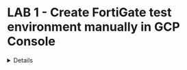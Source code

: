 # LAB 1 - Create FortiGate test environment manually in GCP Console

<details>
* Network Diagram

    ![diagram1](images/network-diagram.jpeg)

***

## Chapter 1 - Setting up the environment

***[Deployment exercise - estimated duration 45min]***

<details>

<summary>In this step we will create the required VPC Networks and security rules needed.  We will also create the FortiGate and Ubuntu server.</summary>

### Task 1 - Log into your GCP Console

* Login by scrolling down to the Google Console Details section.  Make note of the Password and click **Fleet Console**

    ![console1](images/qwiklabs-info-page1.jpg)

* This will take you to your sign in page and pre-populate the User Account information.  Click **Next**

    ![console2](images/console-login-1.jpg)

* Input the previously noted password

    ![console3](images/console-login-2.jpg)

* Accept all popups and warnings.  You are now at your Console Home screen.  Not the Pinned products down the left side of the screen.

    ![console4](images/console-home.jpg)

### Task 2 - Create VPC Networks

#### Tidbit - The GCP approach to VPC Networks is a bit different than other Vendors.  For example: In AWS, a VPC is a collection of Subnets.  VM instances completely reside within a VPC and have NICs in multiple subnets.  By Contrast, in GCP an instance can only have one vNIC within a VPC Network.  These VPC Networks can be divided into Subnets, but a Virtual Machine can only have a vNIC in one of them.  This means that in order to create a standard Untrust/Trust architecture in GCP, you need two separate VPC Networks.

* On the left pane, click on **VPC network**

    ![console5](images/VPC-Network-left-pane.jpg)

* At the top of the screen, click on **CREATE "untrust" VPC NETWORK**

* Input all fields as directed below.
  
  **Any Value not listed below will be left as default.**

1. For "Name" use "untrust"
1. For "Subnet Creation Mode", **Custom** is selected.
1. Under **New Subnet** name the subnet "untrust-1" and select **us-central1** region from Dropdown
1. Under **New Subnet** type "192.168.128.0/25" and select **Done**.
    ![console6](images/untrust-1 subnet.jpg)
1. Under **Firewall Rules** select **untrust-allow-custom** and click on **EDIT** to the right of the rule.
1. This will cause a pop up.  
1. Un-check **Use subnets' IPv4 ranges** and type "0.0.0.0/0" under other IPv4 Ranges.
    ![console7](images/untrust-allow.jpg)
1. Click **CONFIRM**
1. Click **CREATE**

* Repeat the process to create a second VPC Network named "trust" and with a subnet CIDR of "192.168.129.0/25".

#### Tidbit - Normally we would recommend for Customers to lock down their ingress Firewall rules to only allow the Sources and Ports necessary.  In our lab excercise, we left everything open here, just to make things easier.

### Task 3 - Create FortiGate VM

* At the top left of the screen click the Hamburger menu then Select **Compute Engine** > **VM instances**.
    ![console8](images/compute-engine.jpg)

* Click **CREATE INSTANCE**

  **Any Value not listed below will be left as default.**

1. On the left side of the screen, click **Marketplace**
1. In the pop up, type FortiGate in the search bar and select the **FortiGate Next-Generation Firewall (PAYG)** option.
    ![console9](images/marketplace.jpg)
1. In the next pop up, choose **Launch**
    ![console10](images/launch-fgt.jpg)
1. Under **Networking** > **Network interfaces** click on the down arrow next to default.
    ![console11](images/default-fgt-int.jpg)
1. Configure the Network as follows and Click **Done**.

    ![console12](images/untrust-nic.jpg)
1. Under **Networking** > **Network interfaces** click on **ADD NETWORK INTERFACE** and configure as follows.
    ![console13](images/trust-nic-det.jpg)
1. At the bottom, check box to accept terms and then click **DEPLOY**.
    ![console14](images/accept-deploy.jpg)
1. The **Deployment Manager** screen pops up next.  Make note of the Admin URL and Temporary Admin password.

    ![console15](images/fortigate-temp-pw.jpg)

#### Tidbit - We used ephemeral for the Public IP of the FortiGate on the untrust NIC.  This means that the IP address could change when the FortiGate is rebooted.  To avoid this, you can go to **VPC network** > **IP addresses** and **RESERVER EXTERNAL STATIC ADDRESS**

### Task 4 - Create Ubuntu VM

* Go to **Compute Engine** > **VM instances** and click **CREATE INSTANCE**

  **Any Value not listed below will be left as default.**

1. Choose an appropriate name for the VM.
1. Under **Boot disk** select **CHANGE**
1. In the pop up select options as pictured below

    ![console16](images/ubuntu-image.jpg)
1. Click the down arrow to expand **Advanced options**.
1. Click the down arrow to expand **Networking**
1. Under **Network interface**, click the down arrow to expand **default** and change the network settings as follows.  Note that  we are **NOT** assigning an External IP address for this instance.

    ![console17](images/ubuntu-nic.jpg)
1. Click the down arrow to expand **Management**
1. Under **Automation** paste the below text into the "Startup script" box.
1. Click on **CREATE** at the bottom of the page

```sh
#!/bin/bash
exec > >(tee /var/log/user-data.log|logger -t user-data -s 2>/dev/console) 2>&1
echo "Wait for Internet access through the FGTs"
while ! curl --connect-timeout 3 "http://www.google.com" &> /dev/null
    do continue
done
apt-get update -y
#install apache2
apt-get install -y apache2
service apache2 restart
/usr/sbin/useradd student1
echo student1:Fortinet1! | chpasswd
usermod -aG sudo student1
sed -i "/^[^#]*PasswordAuthentication[[:space:]]no/c\PasswordAuthentication yes" /etc/ssh/sshd_config
service sshd restart
```

***
</details>

## Chapter 2 - Configure Routing and Firewall

***[Make it work - estimated duration 15min]***

<details>

<summary>In this step we will add routing, and policies to allow traffic from the Ubuntu server to reach the internet through FortiGate, and allow users to access the Apache2 web page on the server from the internet</summary>

### Task 1 - Route Traffic from trust network to the internet through FortiGate

* From the Hamburger Menu go to **Compute Engine** > **VM instances** and click on the previously created FortiGate.  Under the Details screen, copy the Primary internal IP address for nic1 (trust network).

    ![console18](images/fortigate-interfaces.jpg)

* From the Hamburger Menu go to **VPC Networks** and click on **trust** in the network list.

* In the center of the screen, click  on **ROUTES** and then click **ADD ROUTE**.

    ![console19](images/trust-route-add.jpg)

* Create the default Route to the Fortigate interface

  **Any Value not listed below will be left as default.**

1. Choose an appropriate name.
1. For "Destination IP range" input "0.0.0.0/0".
1. Under "Next hop" select **Specify IP address**
1. Input the fortigate nic1 IP address as "Next hop IP address"
1. Click **CREATE**

    ![console20](images/default-to-fgt.jpg)

### Task 2 - Create Policy in FortiGate to allow traffic from trust to untrust

* Log into the FortiGate using the  Admin URL and Temporary Admin password which you noted earlier.  You will be prompted to change the password upon initial login.

* Create a firewall policy allowing all traffic from trust-to-untrust.  If you wait for a few minutes, you should start seeing traffic hitting this policy.  This is the Ubuntu instance updating it's packages and installing apache2.

    ![console21](images/trust-to-untrust.jpg)

### Task 3 - Create VIP in FortiGate to allow access to ubuntu server

  **Any Value not listed below will be left as default.**

* Log into the FortiGate and navigate to **Policy & Objects** > ** Virtual IP's

1. Click **Create New** > **Virtual IP**.
1. Choose an appropriate name.
1. Choose **port1** from the dropdown next to **Interface**
1. for **Map to IPv4 address/range** input the IP address of the Ubuntu server you created earlier.  **HINT** - go to **Compute Engine** > **VM instances** to find the ip.
1. Click to toggle **Port Forwarding**
1. For **Protocol** select **TCP**
1. For **Port Mapping Type** select **One to one**
1. For **External service port** use **8080**
1. **Map to IPv4 port** should be set to 80
1. Click **OK** to continue

    ![console22](images/fortigate-vip-http.jpg)

* Navigate to **Policy & Objects** > **Fierwall Policy** and create a policy allowing HTTP traffic in to Ubuntu.

    ![console23](images/vip-in-pol.jpg)

* In your preferred browser, input **http://<fortigate public ip>:8080** (example http://34.72.196.194:8080).  You should get the default Apache2 landing page.

    ![console24](images/apache2.jpg)

#### Tidbit - In this example, we are allowing all IPs inbound and we did not add any security features to our policy.  In a live environment, we would very likely lock this down to specific Source IP addresses as well as add IPS to our policy.  For even better security web servers should be protected by FortiWeb

* **Congratulations!** You have completed the GCP-Basic portion of this training.

***
  </details>

***

## Quiz


### Question 1

* A VM Instance in GCP can have multiple interfaces in the same VPC Network.  (True or False)

<details> 

<summary>Answer</summary>

* **False** - VMs can only have a single interface per VPC Network.

</details>

## Question 2

* By default, External IP Addresses associated with vNICs in GCP are preserved across reboot (True or False)

<details> 

<summary>Answer</summary>

* **False** - By default.  Ephemeral External IP Addresses are assigned to vNICs in GCP.

</details>
    
    </details>    
    
***

# LAB 2 - FortiGate: Automating deployment and configuration using Terraform

<details>

## Overview
This lab is intended for network administrators looking to integrate firewall management with DevOps practices and workflow. First part of the lab focuses on deploying a pair of FortiGate virtual appliances using Terraform and bootstrapping their configuration to automatically build a multi-zone HA cluster. Second part deploys a simple web application and leverages fortios terraform provider to include FortiGate configuration changes necessary to protect that application.

All deployments and configuration are driven entirely by terraform code and do not require interactive log-in to FortiGate

### Objectives
In this lab you will:

- Deploy a standard FortiGate HA cluster into Google Cloud using Terraform
- Verify bootstrapping of FortiGate VMs and forming an HA cluster correctly
- Learn how to share data between Terraform deployments
- Deploy a simple web application and reconfigure firewalls to allow traffic to it
- Verify the traffic is passing through the firewall and is protected
- Detect and correct FortiGate configuration drift
- Delete the application and associated firewall configuration

### Architecture
The final architecture and test connection flow is depicted on the diagram below:  
![Architecture overview](https://github.com/40net-cloud/qwiklabs-fgt-terraform/raw/main/instructions/img/diag-overview.png)

It is a simplified standard architecture described in [Cloud Architecture Center](https://cloud.google.com/architecture/partners/use-terraform-to-deploy-a-fortigate-ngfw?hl=en) with demo web server deployed directly into the firewall's internal subnet.

## Setup and requirements
### Before you click the Start Lab button
Read these instructions. Labs are timed and you cannot pause them. The timer, which starts when you click **Start Lab**, shows how long Google Cloud resources will be made available to you.

This hands-on lab lets you do the lab activities yourself in a real cloud environment, not in a simulation or demo environment. It does so by giving you new, temporary credentials that you use to sign in and access Google Cloud for the duration of the lab.

To complete this lab, you need:

* Access to a standard internet browser (Chrome browser recommended).  
    >*Note: Use an Incognito or private browser window to run this lab. This prevents any conflicts between your personal account and the Student account, which may cause extra charges incurred to your personal account.*

* Time to complete the lab---remember, once you start, you cannot pause a lab.  
> *Note: If you already have your own personal Google Cloud account or project, do not use it for this lab to avoid extra charges to your account.*

### How to start your lab and sign in to the Google Cloud Console
1. Click the **Start Lab** button. If you need to pay for the lab, a pop-up opens for you to select your payment method. On the left is the **Lab Details** panel with the following:
    * Time remaining
    * Your temporary credentials that you must use for this lab
    * Your temporary project ID
    * Links to additional student resources
2. Open Google Cloud console in new browser tab by clicking the **Google Cloud Console** link in **Student Resources**.
    ***Tip:*** Arrange the tabs in separate windows, side-by-side.
    > *Note: If you see the Choose an account dialog, click Use Another Account.*

3. Copy the **GCP Username** and **Password** from the **Lab Details** panel and paste it into the Sign in dialog. Click **Next**.
    > Important: You must use the credentials from the left panel. Do not use your Google Cloud Skills Boost credentials.

    >*Note: Using your own Google Cloud account for this lab may incur extra charges.*

4. Click through the subsequent pages:
    * Accept the terms and conditions.
    * Do not add recovery options or two-factor authentication (because this is a temporary account).
    * Do not sign up for free trials.
5. At the top bar select the project matching the Project ID in **Lab Details**.
6. Open the Cloud Shell in new browser tab by clicking the **Google Cloud Shell** link in the **Student Resources** and log in again using **GCP Username** and **Password** from the **Lab Details** panel. Cloud Shell is a virtual machine that is loaded with development tools. It offers a persistent 5GB home directory and runs on the Google Cloud. Cloud Shell provides command-line access to your Google Cloud resources.
7. Set active project for your Cloud Shell session by typing the command:

    ```
    gcloud config set project PROJECT_ID
    ```
    replacing PROJECT_ID with the **GCP Project ID** from the **Lab Details** panel.

> *Note: For full documentation of gcloud, in Google Cloud, refer to* [*the gcloud CLI overview guide.*](https://cloud.google.com/sdk/gcloud)

***Important:*** *make sure you are logged in using the temporary student username and you use the temporary qwiklabs project in both web console and cloud shell. Using your own project and username WILL incur charges.*


## Task 1: Cloning repository
This lab is fully automated using [Terraform by Hashicorp](https://www.terraform.io/). Terraform is one of the most popular tools for managing cloud infrastructure as code (IaC). While each cloud platform offers its own native tools for IaC, Terraform uses a broad open ecosystem of providers allowing creating and managing resources in any platform equipped with a proper API. In this lab you will use [google provider](https://registry.terraform.io/providers/hashicorp/google/latest/docs) (by Google) to manage resources in Google Cloud and [fortios provider](https://registry.terraform.io/providers/fortinetdev/fortios/latest/docs) (by Fortinet) to manage FortiGate configuration.

All code for this lab is hosted in a public git repository. To use it start by creating a local copy of its contents.

1.	Run the following command in your Cloud Shell to clone the git repository contents:

    ```
    git clone https://github.com/40net-cloud/qwiklabs-fgt-terraform.git
    ```
2.	Change current working directory to **labs/day0** inside the cloned repository:

    ```
    cd qwiklabs-fgt-terraform/labs/day0
    ```
3. In the **Cloud Shell Editor** part of your Cloud Shell tab choose **File > Open** from the top menu and open the **qwiklabs-fgt-terraform/labs** folder. Cloud Shell Editor will be useful to navigate, review and edit terraform code during this lab.

![Cloud Editor open folder dialog](https://raw.githubusercontent.com/40net-cloud/qwiklabs-fgt-terraform/main/instructions/img/ide-open-folder.png)

For the Terraform, each directory containing **.tf** files is a module. A directory in which you run terraform command is the *root module* and can contain *submodules*. In this lab you will deploy two root modules: **day0** and **dayN** with each of them containing submodules. The module structure of **labs** in the cloned **qwiklabs-fgt-terraform** repository looks as follows:

- **labs/day0**
    - **fgcp-ha-ap-lb**
    - **sample-networks**
- **labs/dayN**
    - **app-infra**
    - **secure-inbound**
- **webapp** (does not contain terraform code)


## Task 2: Deploying FortiGate cluster
Using **day0** module you will deploy a standard active-passive HA cluster of 2 FortiGate VM instances with a complete Internal Load Balancer used as next hop for the default custom route on the internal (protected) side and an external backend service (load balancer without any frontends) on the external side. **day0** will also create all the necessary VPC networks and subnets, cloud firewall rules, custom route and a cloud NAT used for outbound connections initiated from FortiGates.

![day0 deployment architecture](https://github.com/40net-cloud/qwiklabs-fgt-terraform/raw/main/instructions/img/diag-day0.png)

FortiGates are bootstrapped with an additional firewall policy allowing outbound traffic (defined in **fgt_config** variable for **fortigates** module in **day0/main.tf**). This policy will enable automated provisioning of web server in later steps.

### Customizing deployment through variables
Before deploying the **day0** module you have an opportunity to customize it. The module expects an input variable indicating the region to use.

As this lab is restricted to use us-central1 region, provide name the region in the **day0/terraform.tfvars** file:
`region = "us-central1"`


### FortiGate cluster deployment
Terraform deployment consists of 3 steps. Execute them now as described below:

1.	In **day0** directory initialize terraform using command

    ```  
    terraform init
    ```

    This will make terraform parse your **.tf** files for submodules and providers, and download necessary additional files. Re-run `terraform init` every time you add or remove providers and submodules
2.	Build a terraform plan and save it to **tf.plan** file by issuing command  

    ```
    terraform plan -out tf.plan
    ```

    Terraform plan file describes every resource to be created and dependencies between them. Planning phase also connects to every provider and checks the state file to verify if any of the resources described in the code already exist or have changed. You should always verify the output of `terraform plan` to understand what resources will be created, changed or destroyed.
3.	Create the resources according to the plan by issuing command  

    ```
    terraform apply tf.plan
    ```

    This command will attempt to create, delete or change the resources according to the plan. If run without providing a plan file `terraform apply` will create a new plan and immediately execute it after confirmation from operator. `terraform apply` should be executed every time after the code or variables change.

After `terraform apply` command completes you will see several output values which will be necessary in later steps. Terraform outputs can be used to provide additional information to the operator.

![Terraform apply output](https://github.com/40net-cloud/qwiklabs-fgt-terraform/raw/main/instructions/img/tf-apply-day0.png)

### Reviewing the deployment
Once everything is deployed you can connect to the FortiGates to verify they are running and formed the cluster properly. In an FGCP (FortiGate Clustering Protocol) high-availability cluster all configuration changes are managed by the primary instance and automatically copied to the secondary. You can manage the primary instance using your web browser – the web console is available on standard HTTPS port – or via SSH. You will find the public IP address of your newly deployed FortiGate as well as the initial password in the terraform outputs.

1.	Select the value of `default_password` terraform output to copy it to clipboard
2.	Click the `primary_fgt_mgmt` URL in the outputs to open it in a new browser tab
3.	Log in as user `admin` with password from your clipboard
4.	Change the initial password to your own
5.	Login with your new password
6.	Skip through dashboard configuration, possible firmware upgrade offer and the welcome video
7.	Ignore the red FortiCare Support warning in the dashboard. It informs you that your support contract was not registered. Support contract is not available for this lab.
8.	In the menu on the left select **System > HA**  
    In the table you should see two FortiGate instances with different serial numbers and roles marked as “Primary” and “Secondary”. Initially, the secondary instance might be marked as “Out of sync”, but you can continue without waiting for the cluster to synchronize the configuration.

The **day0** module created a cluster and necessary load balancers, but did not create external load balancer frontend. External IP address and its related load balancer frontend will be created in the following step as part of the application deployment. You can verify that the load balancer **fgt-qlabs-bes-elb-us-central1** has no frontend attached in the GCP web console in **Network services** section available under the menu in top-left corner of the console. Use **Search** in the top bar if you cannot find **Network services** in the menu.

You can notice that the external load balancer has no healthy VMs in the backends list. As the health checks are triggered only after adding a frontend this does not indicate any issue with FortiGates or infrastructure configuration.

![ELB with no frontend](https://github.com/40net-cloud/qwiklabs-fgt-terraform/raw/main/instructions/img/elb-no-frontend.png)

> *Note: At this point you have a fully functional cluster of FortiGates ready to protect traffic sent through it. In the next section you will deploy a web application, create a new public address for it, and redirect the traffic through FortiGate firewalls.*

## Task 3: Deploying demo application
In this step you will create a new VM and configure it to host a sample web page. While in the production deployments servers are usually deployed to a separate VPC network or even separate projects, this lab creates a single web server VM directly in the same internal subnet to which second network interface of the firewall is connected.

To enable access to the web server VM, **dayN** module utilizes a sample submodule (**secure-inbound**) to create a new external IP address, assign it as a frontend to the external load balancer and configure FortiGates with a new firewall policy and a virtual IP address for destination NAT.

![dayN deployment architecture](https://github.com/40net-cloud/qwiklabs-fgt-terraform/raw/main/instructions/img/diag-dayn.png)

Note how leveraging a reusable submodule can abstract creation of all necessary resources in Google Cloud and in FortiGate.

```
module "secure_inbound" {
  source       = "./secure-inbound"

  prefix       = "${var.prefix}"
  protocol     = "TCP"
  port         = 80
  target_ip    = module.app.app_ip
  target_port  = 80

  region       = data.terraform_remote_state.day0.outputs.region
  elb_bes      = data.terraform_remote_state.day0.outputs.elb_bes
}
```

### Deploy web server and FortiGate configuration changes to existing environment
To deploy the sample web application go back to the cloud shell and issue the following commands:

```
cd ../dayN
terraform init
terraform plan –out tf.plan
terraform apply tf.plan
```

This time you didn’t have to provide any variables to terraform, because all necessary values (including the region you selected for **day0** module) were automatically pulled by terraform. The possible mechanisms for sharing data between multiple terraform deployments are described in the next section.

### Sharing data between terraform deployments
It is a common scenario where the cloud environment is built in a series of multiple separate deployments. This approach allows to limit the blast radius and makes the code more manageable (often by different teams). In this lab we use a base firewall deployment which in real life would be usually managed by NetSecOps team and a web application deployment managed typically by the application DevOps team. As our goal is to have the application deployment trigger changes to the firewall configuration, both deployments will have to share some common data like the identifiers of firewall-related resources or the FortiGate API access token. There are multiple ways to share this information:

#### Option 1: terraform state file
Terraform saves the current state of the deployment into a state file. State contains all the data terraform needs to link a resource described in the code with its instantiation in the cloud (which doesn’t have to be obvious, as sometimes the name you assign to the resource will not uniquely identify it). It also contains the values of all outputs of your deployment. While it’s a good practice to save the state files in one of multiple available cloud vaults or cloud storage backends available, in this lab we use a simplified approach and save it to a local file on the cloud shell instance disk.

State files can be read, parsed and imported by terraform using the following code used in **dayN/import-day0.tf** file:

```
data "terraform_remote_state" "day0" {
  backend = "local"

  config  = {
    path = "../day0/terraform.tfstate"
  }
}
```

you can later reference the retrieved output values as shown in **dayN/main.tf**:

```
module "app" {
[...]
  subnet       = data.terraform_remote_state.day0.outputs.internal_subnet
  region       = data.terraform_remote_state.day0.outputs.region
}
```

Note, that while `terraform_remote_state` data block gives access only to the output values, the state file itself contains data you should always treat as confidential and protect as such.

#### Option 2: Secret Manager
Similar to pulling information about the resources from the state file, you can utilize a service specifically designed to store secrets: [Secret Manager](https://cloud.google.com/secret-manager). Using Secret Manager allows building permissions around the CI/CD pipeline, which will make the secret value available to the pipeline, but not to any human operators. As an example we use Secret Manager to store and retrieve the FortiGate API access token:

Created and saved in **day0/fgcp-ha-ap-lb/main.tf**:

```
resource "google_secret_manager_secret" "api-secret" {
  secret_id      = "${google_compute_instance.fgt-vm[0].name}-apikey"
}
resource "google_secret_manager_secret_version" "api_key" {
  secret         = google_secret_manager_secret.api-secret.id
  secret_data    = random_string.api_key.id
}
```

and later retrieved in **dayN/providers.tf**:  

```
data "google_secret_manager_secret_version" "fgt-apikey" {
  secret         = "${data.google_compute_instance.fgt1.name}-apikey"
}
```

#### Option 3: no sharing
You should always make sure you really need to share any data between modules. Terraform offers a possibility to query the APIs for needed values using its data blocks. You should consider using data instead of sharing variables especially for data that might change over time. For example: if management IP addresses are ephemeral, they may easily drift away from the values known right after initial deployment. The code retrieving the information about primary FortiGate directly from Google Compute API can be found in **dayN/providers.tf**:


```
data "google_compute_instance" "fgt1" {
  self_link = data.terraform_remote_state.day0.outputs.fgt_self_links[0]
}
```

And the current public IP of management interface (port4) used later in the same file:

```
provider "fortios" {
  hostname = data.google_compute_instance.fgt1.network_interface[3].access_config.nat_ip
}
```

### Verifying the complete setup
Terraform **dayN** module deployed the web application and configured FortiGate to allow secure access to it. The steps below will help you verify and understand the elements of this infrastructure:

1.	Verify that the website is available by clicking the application URL from terraform outputs. A sample webpage should open in a new browser tab. If it’s not available immediately retry after a moment. It takes about a minute for the webserver to start. You should see a simple web page similar to this one:
![Sample "It works!" webpage screenshot](https://github.com/40net-cloud/qwiklabs-fgt-terraform/raw/main/instructions/img/itworked.png)
2.	You can now go back to FortiGate web console and use the menu on the left to navigate to Log & Report > Forward Traffic. You will find connections originating from your computer's public IP with destination set to the IP address of the application (which is the address of the external network load balancer). You can click Add Filter and set Destination Port: 80 to filter out the noise.
![FortiGate forwarding log](https://github.com/40net-cloud/qwiklabs-fgt-terraform/raw/main/instructions/img/fwlog.png)
3.	In the next step you will verify that FortiGate threat inspection is enabled by attempting to download Eicar - a non-malicious malware test file. Click “Try getting EICAR” button in the middle of the demo web page. Your attempt will be blocked.
4.	In the FortiGate web console refresh the Forward Traffic log to show new entries. One of them will be marked as “Deny: UTM blocked”. Double-click the entry and select “Security” tab in the Log Details frame to show details about the detected threat.
![FortiGate blocked connection log details](https://github.com/40net-cloud/qwiklabs-fgt-terraform/raw/main/instructions/img/fwlog-details.png)

> In this section you performed tests to verify the newly deployed application is properly deployed and protected against threats by FortiGate next-gen firewall.

## Task 4: Configuration drift
It can happen that the resources managed by the terraform code are changed manually. After such a change the code, state file and the real configuration are not aligned. It certainly is not a desired situation and is called a “drift”. In this section you will introduce a FortiGate configuration drift and use terraform to fix it.

1.	Connect to FortiGate web console and use menu on the left to navigate to **Policy & Objects > Firewall Policy**. Double-click the **demoapp1-allow** rule in **port1-port2** section, disable all security profiles and save the policy by clicking **OK** button at the bottom.
2.	In the **dayN** directory in Cloud Shell run the following command:  

    ```
    terraform plan -refresh-only
    ```

    The `-refresh-only` parameter instructs terraform to only indicate the changes but not plan them or update the state.  
    ![Screenshot after "terraform plan -refresh-only"](https://github.com/40net-cloud/qwiklabs-fgt-terraform/raw/main/instructions/img/tfrefreshonly.png)
3.	To remediate this drift and revert to the configuration described in the terraform file run the   

    ```
    terraform apply
    ```

    command. You can refresh the firewall policy list in FortiGate web console to verify the security profiles were re-enabled.
4.	Mind that not all configuration changes will be detected. To check it, while in FortiGate Firewall Policy list delete the **allow-all-outbound** policy in **port2-port1** section and run again the terraform plan `-refresh-only` command. This time there was no drift detected.  
    ![Terraform detects no drift - screenshot](https://github.com/40net-cloud/qwiklabs-fgt-terraform/raw/main/instructions/img/tf-nodrift.png)  
    The reason for this behavior is that only part of FortiGate configuration is managed by terraform. The deleted policy was part of the bootstrap configuration applied during initial firewall deployment (you can find it in **day0/main.tf** file, module “fortigates” block, fgt_config variable).

In many organizations mixing manual and managed configuration is not desired. It provides flexibility but requires extra care when these two types of configuration overlap. Remember that parts of configuration created manually will not be automatically visible to terraform.

### Congratulations!
Congratulations, you have successfully deployed and configured FortiGates in Google Cloud using terraform. The skills and concepts you have learned can help you build secure environments leveraging network security experience of FortiGuard Labs combined with cloud-native workflows, eliminating the requirement to interactively log into the firewall management console.

</details>

***

# LAB 3 - VPC Peering: Create/Configure VPC Peering between two Virtual Private Cloud (VPC) networks
Google Cloud VPC Network Peering connects two Virtual Private Cloud (VPC) networks so that resources in each network can communicate with each other

<details>

## Benefits of VPC Network Peering

VPC Network Peering has the following benefits:
Network Latency: Connectivity that uses only internal addresses provides lower latency than connectivity that uses external addresses.
Network Security: Service owners do not need to have their services exposed to the public Internet and deal with its associated risks.
Network Cost: Google Cloud charges egress bandwidth pricing for networks using external IP addresses to communicate even if the traffic is within the same zone. If however, the networks are peered they can use internal IP addresses to communicate and save on those egress costs. Regular network pricing still applies to all traffic.

https://cloud.google.com/vpc/docs/vpc-peering

## Overview
This lab is intended to Create/Configure VPC Peering between two Virtual Private Cloud (VPC) networks and secure the workloads by routing the traffic through FortiGate(Hub).

### Objectives
In this lab you will:

- Create/Configure VPC peering between "Internal/Private/Trust VPC Network of FortiGate's Cluster" and "Web Server VPC Network". 
- Notice on how the routes are exchanged and the traffic flow between the instances which reside in different VPC's, once  VPC Peering is created/configured.

## Setup and requirements
### Before you click the Start Lab button
Read these instructions. Labs are timed and you cannot pause them. The timer, which starts when you click **Start Lab**, shows how long Google Cloud resources will be made available to you.

This hands-on lab lets you do the lab activities yourself in a real cloud environment, not in a simulation or demo environment. It does so by giving you new, temporary credentials that you use to sign in and access Google Cloud for the duration of the lab.

To complete this lab, you need:

* Access to a standard internet browser (Chrome browser recommended).  
    >*Note: Use an Incognito or private browser window to run this lab. This prevents any conflicts between your personal account and the Student account, which may cause extra charges incurred to your personal account.*

* Time to complete the lab---remember, once you start, you cannot pause a lab.  
> *Note: If you already have your own personal Google Cloud account or project, do not use it for this lab to avoid extra charges to your account.*

### How to start your lab and sign in to the Google Cloud Console
1. Click the **Start Lab** button. If you need to pay for the lab, a pop-up opens for you to select your payment method. On the left is the **Lab Details** panel with the following:
    * Time remaining
    * Your temporary credentials that you must use for this lab
    * Your temporary project ID
    * Links to additional student resources
2. Open Google Cloud console in new browser tab by clicking the **Google Cloud Console** link in **Student Resources**.
    ***Tip:*** Arrange the tabs in separate windows, side-by-side.
    > *Note: If you see the Choose an account dialog, click Use Another Account.*

3. Copy the **GCP Username** and **Password** from the **Lab Details** panel and paste it into the Sign in dialog. Click **Next**.
    > Important: You must use the credentials from the left panel. Do not use your Google Cloud Skills Boost credentials.

    >*Note: Using your own Google Cloud account for this lab may incur extra charges.*

4. Click through the subsequent pages:
    * Accept the terms and conditions.
    * Do not add recovery options or two-factor authentication (because this is a temporary account).
    * Do not sign up for free trials.
5. At the top bar select the project matching the Project ID in **Lab Details**.
6. Open the Cloud Shell in new browser tab by clicking the **Google Cloud Shell** link in the **Student Resources** and log in again using **GCP Username** and **Password** from the **Lab Details** panel. Cloud Shell is a virtual machine that is loaded with development tools. It offers a persistent 5GB home directory and runs on the Google Cloud. Cloud Shell provides command-line access to your Google Cloud resources.
7. Set active project for your Cloud Shell session by typing the command:

    ```
    gcloud config set project PROJECT_ID
    ```
    replacing PROJECT_ID with the **GCP Project ID** from the **Lab Details** panel.

> *Note: For full documentation of gcloud, in Google Cloud, refer to* [*the gcloud CLI overview guide.*](https://cloud.google.com/sdk/gcloud)

***Important:*** *make sure you are logged in using the temporary student username and you use the temporary qwiklabs project in both web console and cloud shell. Using your own project and username WILL incur charges.*

## LAB 3 - Task 1: Make sure to complete the "FortiGate: Automating deployment and configuration using Terraform" Lab
Make sure "FortiGate: Automating deployment and configuration using Terraform" Lab is done as we will be utilising the resources .i.e. FortiGates, VPCs which were deployed.

## LAB 3 - Task 2: Cloning repository which creates a new Virtual Private Cloud (VPC) network and deploys a web server
This lab is fully automated using [Terraform by Hashicorp](https://www.terraform.io/). Terraform is one of the most popular tools for managing cloud infrastructure as code (IaC). While each cloud platform offers its own native tools for IaC, Terraform uses a broad open ecosystem of providers allowing creating and managing resources in any platform equipped with a proper API. In this lab you will use [google provider](https://registry.terraform.io/providers/hashicorp/google/latest/docs) (by Google) to manage resources in Google Cloud.

All code for this lab is hosted in a public git repository. To use it start by creating a local copy of its contents.

1.	Run the following command in your Cloud Shell to clone the git repository contents:

    ```
    git clone https://github.com/fortinetsolutions/terraform-modules.git
    ```
2.	Change current working directory to **GCP/qwiklabs/vpc-peering** inside the cloned repository:

    ```
    cd terraform-modules/GCP/qwiklabs/vpc-peering
    ```
3. In the **Cloud Shell Editor** part of your Cloud Shell tab choose **File > Open** from the top menu and open the **terraform-modules/qwiklabs/vpc-peering** folder. Cloud Shell Editor will be useful to navigate, review and edit terraform code during this lab.

For the Terraform, each directory containing **.tf** files is a module. A directory in which you run terraform command is the *root module* and can contain *submodules*. In this lab you will deploy a root module: **vpc-peering** containing submodules.


## LAB 3 - Task 3: Deploying Web Server
Using **vpc-peering** module you will deploy a nginx web server in a VPC .

### Customizing deployment through variables
Before deploying the **vpc-peering** module you have an opportunity to customize it. The module expects an input variable indicating the region to use.

As this lab is restricted to use us-central1 region, provide name the region in the **vpc-peering/terraform.tfvars** file:
`region = "us-central1"`

You also have to indicate the GCP project to deploy to by setting `project` variable in **vpc-peering/terraform.tfvars** to the name of your qwiklabs project indicated as **GCP Project ID** in the **Lab Details** panel. 

### Web Server deployment
Web Server deployment consists of 3 steps. Execute them now as described below:

1.	In **vpc-peering** directory initialize terraform using command

    ```  
    terraform init
    ```

    This will make terraform parse your **.tf** files for submodules and providers, and download necessary additional files. Re-run `terraform init` every time you add or remove providers and submodules
2.	Build a terraform plan and save it to **tf.plan** file by issuing command  

    ```
    terraform plan
    ```

    Terraform plan file describes every resource to be created and dependencies between them. Planning phase also connects to every provider and checks the state file to verify if any of the resources described in the code already exist or have changed. You should always verify the output of `terraform plan` to understand what resources will be created, changed or destroyed.
3.	Create the resources according to the plan by issuing command  

    ```
    terraform apply
    ```

    This command will attempt to create, delete or change the resources according to the plan. If run without providing a plan file `terraform apply` will create a new plan and immediately execute it after confirmation from operator. `terraform apply` should be executed every time after the code or variables change.

After `terraform apply` command completes you will see several output values which will be necessary in later steps. Terraform outputs can be used to provide additional information to the operator.

### Reviewing the deployment
Once everything is deployed you can see the sample page of the Web Server when you enter the External IP of the Compute Engine Instance.
> *Note: It is recommended not to have an External IP for this Web Server. 

## LAB 3 - Task 4: VPC Peering
In this step you will configure VPC Peering between the "Internal/Private/Trust VPC Network" with the "Web Server VPC Network" which is used for deploying the Web Server

Before creating peerings go back and review the routing. Any new VPC Network is created with a default route via default internet gateway. As you will be creating a peering between the web server VPC and the FortiGate VPC, the desired routing is via FortiGate. To avoid routing conflict you must delete the automatically created default route.

1. Open the VPC network details page for "qwiklabs-webserver-public-vpc"
2. Click the "ROUTES" tab
3. Select the "Default route to Internet" and click "Delete" button

![VPC route list](https://raw.githubusercontent.com/fortinetsolutions/terraform-modules/master/GCP/qwiklabs/vpc-peering/instructions/img/vpc_delete_default_route.png)

4. The route list should now contain only the "Default local route to the subnetwork 172.29.1.0/24" 

Now it's time to create the VPC peerings:

1. Open VPC network peering page from the Console under the "VPC Network" menu

![VPC network peering page](https://raw.githubusercontent.com/fortinetsolutions/terraform-modules/master/GCP/qwiklabs/vpc-peering/instructions/img/vpc_network_peering.png)

2. Click on "Create Peering Connection"

![VPC network peering create](https://raw.githubusercontent.com/fortinetsolutions/terraform-modules/master/GCP/qwiklabs/vpc-peering/instructions/img/create_peering_connection.png)

3. Click Continue
4. Give a name to the Peering Connection
5. Select the Internal/Private/Trust VPC Network of the FortiGate's Cluster
6. Select the Peering Network, .i.e the VPC Network used for deploying the Web Server
7. Choose "Export custom routes" as the "Internal/Private/Trust VPC Network" (HUB VPC Network) will export the routes while the Spokes .i.e. the "Web Server VPC Network" will import.
8. Ignore the defaults which are selected.
9. Click Create.

![VPC network peering details](https://raw.githubusercontent.com/fortinetsolutions/terraform-modules/master/GCP/qwiklabs/vpc-peering/instructions/img/vpc_peering_details_1.png)

Routes are only exchanged when the peering is done from both the sides .i.e. from the "Internal/Private/Trust VPC Network" and "Web Server VPC Network" and vice versa.

You will notice the Status of the VPC Peering as "inactive" until you create the VPC peering from both sides.

10. Repeat the above steps 4-9 but choose "Web Server VPC Network" in Step-5, and "Internal/Private/Trust VPC Network" on Step-6.
11. Choose "Import custom routes" as "Web Server VPC Network" will import routes acting as a Spoke.
12. Click Create.

![VPC network peering details](https://raw.githubusercontent.com/fortinetsolutions/terraform-modules/master/GCP/qwiklabs/vpc-peering/instructions/img/vpc_peering_details_2.png)

Within couple of seconds you will notice Status change to "Active" with Green Tick Icon, and routes being exchanged.

![VPC network peering status](https://raw.githubusercontent.com/fortinetsolutions/terraform-modules/master/GCP/qwiklabs/vpc-peering/instructions/img/vpc_peering_active.png)

## LAB 3 - Task 5: Add the Static route in FGT
Login into the Primary FortiGate of the cluster and create a static route under "Network" menu

1. Destination will be the CIDR range of the Subnet of the "Web Server VPC Network"
2. Gateway Address will be the "Internal/Private/Trust VPC Network" Gateway
3. Interface will be "port2"
4. Click "OK"

![FGT Static Route](https://raw.githubusercontent.com/fortinetsolutions/terraform-modules/master/GCP/qwiklabs/vpc-peering/instructions/img/fgt_static_route.png)

Once the Task 5 is completed, one can validate the static route in routing-table of FortiGate from the CLI console of FortiGate, by executing the below command

```
get router info routing-table all
```

![FGT Static Route](https://raw.githubusercontent.com/fortinetsolutions/terraform-modules/master/GCP/qwiklabs/vpc-peering/instructions/img/fgt_routing_table.png)

## LAB 3 - Task 6: See the communication
From the FortiGate CLI console, if you ping the Internal IP address of the WebServer, you will notice the response from the Web Server

```
exec ping <INTERNAL_IP_ADDRESS>
```

![FGT Static Route](https://raw.githubusercontent.com/fortinetsolutions/terraform-modules/master/GCP/qwiklabs/vpc-peering/instructions/img/fgt_ping.png)


### Congratulations!
Congratulations, you have successfully configured the VPC Peering. The skills and concepts you have learned can help you build secure environments leveraging network security experience of FortiGuard Labs combined with cloud-native workflows, eliminating the requirement to interactively log into the firewall management console.

</details>

***
# LAB 4 - 

# Create Network Overlay and Configure SD-WAN Components

 <details>
     
 In previous labs, we built a Cloud on-ramp using two FortiGates deployed as a High Availability pair sandwiched between two Load Balancers.  We also built a remote site using a single FortiGate and Ubuntu server.  The next step is to securely connect the remote location with the cloud on-ramp.  In the following excercises, we will configure the IPsec overlay.  BGP will be used to share routes between locations.  Once the overlay is in place, we will configure SD-WAN to monitor SLA

* Network Diagram

    ![diagram1](images/network-diagram.jpeg)

***

## Chapter 1 - Build Network Overlay

***[Deployment exercise - estimated duration 45min]***

<details>

<summary>In this chapter, we will create the dialup IPsec VPN hub on the on-ramp FortiGate and configure the remote site to connect to it.   </summary>

### Task 1 - Add Forwarding Rule to the Load Balancer

#### Tidbit - There is no way to add forwarding rules to the Load Balancer using the GUI Console.  For this step, we will need to open a cloud shell and use the Google SDK.  As you will see in the following steps, we need to create forwarding rules to allow the load balancer to forward UDP ports 500 and 4500 to the FortiGate

* We will be using the below Google sdk command to create the forwarding rule.  Copy and paste the below command into your favorite text editor.  The next few steps will help us get the require environment variables (project-id, lb-ip)

```sh
gcloud compute forwarding-rules create udp-ipsec --backend-service=projects/<project-id>/regions/us-central1/backendServices/fgt-qlabs-bes-elb-us-central1 --address=<lb-ip> --ports=500,4500 --region=us-central1 --ip-protocol=UDP
```

* From the GCP console dashboard, select click on the cursor **>_** at the top of the screen.  This will open a **CLOUD SHELL Terminal** at the bottom of the screen.

    ![overlay1](images/open-shell.jpg)

* Get the project-id by copying it from the cloud shell prompt.  We do not need the open and close parentheses.

    ![overlay2](images/get-project.jpg)

* Get the lb-ip.  Under hamburger menu  select MORE PRODUCTS > Network services > **Load balancing**.  In the center of the screen, Click on LOAD BALANCERS > **fgt-qlabs-bes-elb-us-central1**.

    ![overlay3](images/load-balancing.jpg)

* In the center of the screen, under **Frontend** copy the IP address

    ![overlay4](images/frontend-ip.jpg)

* Once you have the project-id and lb-ip, update the sdk command from earlier and input it into the cloud shell.  Below is an example of what that command should look like.

    ![overlay5](images/sdk-sample.jpg)

* You should now see the new rule under **Frontend**

### Task 2 - Configure IPsec VPN Hub on cloud on-ramp FortiGate

#### Tidbit - The GCP Load Balancer does not perform Destination NAT on inbound traffic to the FortiGate, meaning that the Destination IP address in the UDP port 500 IPsec packets are set to the Load Balancer's external IP address.  We will need to add this IP as secondary to the "WAN" interface (port1) on FortiGate

* Log into the active FortiGate of the cloud on-ramp HA pair.  On the left pane, select **Network** > **Inerfaces**.  Click on port1 and select **Edit**  Under Address, toggle the **Secondary IP address** button and input the lb-ip from earlier.

    ![overlay6](images/secondary-ip.jpg)

* Open a CLI console in the active FortiGate by clicking on the cursor **>_** icon or using SSH to the public management IP.  Copy the below configurations into your favorite text editor and "set local-gw" to the lb-ip. Once completed, copy and paste thes configurations into the cli console.

```sh
config vpn ipsec phase1-interface
    edit HUB1
        set type dynamic
        set interface port1
        set ike-version 2
        set local-gw <lb-ip>
        set peertype any
        set net-device disable
        set mode-cfg enable
        set proposal aes256-sha256
        set add-route disable
        set dpd on-idle
        set ipv4-start-ip 10.10.1.2
        set ipv4-end-ip 10.10.1.25
        set ipv4-netmask 255.255.255.0
        set psksecret Fortinet1!
        set dpd-retryinterval 60
    next
end


config vpn ipsec phase2-interface
    edit HUB1
        set phase1name HUB1
        set proposal aes256-sha256
    next
end
config system interface
   edit HUB1
        set vdom root
        set ip 10.10.1.254 255.255.255.255
        set allowaccess ping
        set type tunnel
        set remote-ip 10.10.1.1 255.255.255.0
        set snmp-index 18
        set interface port1
    next
end

config firewall policy
    edit 0
        set name ipsec-in
        set srcintf HUB1
        set dstintf port2
        set action accept
        set srcaddr all
        set dstaddr all
        set schedule always
        set service ALL
        set nat enable
    next
    edit 0
        set name ipsec-internet
        set srcintf HUB1
        set dstintf port1
        set action accept
        set srcaddr all
        set dstaddr all
        set schedule always
        set service ALL
        set nat enable
    next
end

```

#### Tidbit - Notice that we are using mode config here.  This will result in IP addresses being dynamically assigned to the IPsec interface on the remote sites.  Make a mental note of the "ip4v-start-ip" and "ipv4-stop-ip".  This range will be used later to configure BGP

### Task 3 - Configure IPsec VPN on remote site

* Open a CLI console in the FortiGate by clicking on the cursor **>_** icon or using SSH to the public management IP.  Copy the below configurations into your favorite text editor and "set remote-gw" to the lb-ip. Once completed, copy and paste thes configurations into the cli console.

```sh
config vpn ipsec phase1-interface
    edit HUB1
        set interface port1
        set ike-version 2
        set peertype any
        set net-device disable
        set mode-cfg enable
        set proposal aes256-sha256
        set add-route disable
        set dpd on-idle
        set remote-gw <lb-ip>
        set psksecret Fortinet1!
    next
end


config vpn ipsec phase2-interface
    edit HUB1
        set phase1name HUB1
        set proposal aes256-sha256
        set auto-negotiate enable

    next
end

config firewall policy
    edit 0
        set name ipsec-out
        set srcintf port2
        set dstintf HUB1
        set action accept
        set srcaddr all
        set dstaddr all
        set schedule always
        set service ALL
        set nat disable
    next
    edit 0
        set name ipsec-in
        set srcintf HUB1
        set dstintf port2
        set action accept
        set srcaddr all
        set dstaddr all
        set schedule always
        set service ALL
        set nat enable
    next
end
```

* Run the below commands to ensure that the tunnels are up and functioning proplerly.

```sh
get vpn ipsec tunnel summary
diagnose vpn ike gateway list name HUB1
```

#### Useful Link - https://community.fortinet.com/t5/FortiGate/Troubleshooting-Tip-IPsec-VPNs-tunnels/ta-p/195955

### Task 4 - Configure BGP on cloud on-ramp FortiGate

* Copy the below BGP configurations and paste them into the active FortiGate's CLI console.

```sh
config router bgp
    set as 65400
    set ibgp-multipath enable
    set additional-path enable 
    set additional-path-select 4
    config neighbor-group
        edit HUB1
            set remote-as 65400
            set additional-path both
            set adv-additional-path 4
            set route-reflector-client enable
        next
    end
    config neighbor-range
        edit 1
            set prefix 10.10.1.0 255.255.255.0
            set max-neighbor-num 20
            set neighbor-group HUB1
        next
end

    config network
        edit 1
            set prefix 172.20.1.0 255.255.255.0
        next
    end
end
```

#### Tidbit - note the prefix setting under "config neighbor-range".  The dynamic IP addresses assigned to the remote site IPsec VPN interfaces fall within that range, meaning that this router will accept any bgp peer request from those remote sites.

### Task 4 - Configure BGP on remote FortiGate

* Copy the below BGP configurations and paste them into the FortiGate's CLI console.

```sh
config router bgp
    set as 65400
    set ibgp-multipath enable
    set additional-path enable
    set additional-path-select 4
    config neighbor
        edit 10.10.1.254
            set remote-as 65400
            set additional-path receive
        next
    end
    config network
        edit 1
            set prefix 192.168.129.0 255.255.255.128
        next
    end
end

```

* Ensure that BGP peers are established and that routes are being shared on both the hub and remote site.

```sh
get router info bgp summary
get router info routing-table bgp
```

* Below are the expected outputs

    ![overlay7](images/hub-bgp-sum.jpg)

    ![overlay8](images/spoke-bgp-sum.jpg)    

* Ensure continuity from Hub by pinging the remote site Ubuntu server.

```sh
execute ping 192.168.129.3
```

* Ensure continuity from remote site by pinging the Hub Ubuntu server.

```sh
execute ping 172.20.1.5
```

***

</details>

## Chapter 2 - Configure SD-WAN

***[Make it work - estimated duration 15min]***

<details>

<summary>Now that we have configured the overlay, we will add the "WAN" interface (port1) and the IPsec HUB1 interface to SD-WAN.  We will then create SLA monitoring in the remote site.</summary>

### Task 1 - Add interfaces to SD-WAN

#### Tidbit - In FortiOS, interfaces which already have policies attached to them are precluded from being added to SD-WAN.

* On the remote FortiGate, delete the existing firewall policies by opening a console connection and inputting the below configuration.  **Note: This will cause the IPsec tunnel to go down**

```sh
config firewall policy
delete 1
delete 2
delete 3
delete 4
end
```

* Navigate to **Network > SD-WAN** and click on **Create New > SD-WAN Member** From the **Interface** drop down, choose **port1**.  Leave all other values as default.

    ![overlay9](images/new-sdwan-member.jpg)

* Navigate to **Network > SD-WAN** and click on **Create New > SD-WAN Member** From the **Interface** drop down, choose **HUB1**.  In the **SD-WAN Zone** drop down, click **Create** and name the new zone "overlay".  Leave all other values as default and click **OK** 

    ![overlay10](images/hub1-sdwan.jpg)

* Open a Console connection and add the below firewall policies.

```sh
config firewall policy
    edit 0
        set name overlay-out
        set srcintf port2
        set dstintf overlay
        set action accept
        set srcaddr all
        set dstaddr all
        set schedule always
        set service SMTP
        set nat enable
    next
    edit 0
        set name vip-in
        set srcintf virtual-wan-link
        set dstintf port2
        set action accept
        set srcaddr all
        set dstaddr ubu-serv
        set schedule always
        set service HTTP
        set nat enable
    next
    edit 0
        set name overlay-in
        set srcintf overlay
        set dstintf port2
        set action accept
        set srcaddr all
        set dstaddr all
        set schedule always
        set service ALL
        set nat enable
    next
    edit 0
        set name port2-out
        set srcintf port2
        set dstintf virtual-wan-link
        set action accept
        set srcaddr all
        set dstaddr all
        set schedule always
        set service ALL
        set nat enable
    next
end
```

#### Tidbit - After interfaces have been added to SD-WAN, Policies are configured using the SD-WAN zone.  This simplifies policy configuration once multiple interfaces are added to the zones

#### useful link - https://docs.fortinet.com/document/fortigate/7.2.3/administration-guide/942095/sd-wan-members-and-zones

### Task 2 - Create SLA monitoring

* Navigate to **Network > SD-WAN > Performance SLAs** and select the test named **Default_Google_Search"**.  Click **Edit**. Under **Participants** select **All SD-WAN Members**.  Leave all other values as default and click **OK**.  

    ![overlay11](images/google-sla.jpg)

* You may need to refresh the browser in order to see the SLA measurements.  Click on **Default_Google Search**.  You should now see performance data updating in real time for both the **HUB1** and **port1** interfaces.

    ![overlay12](images/google-mon.jpg)

* In the fires two steps, we used the default Googel performance SLA monitor.  While it's not unheard of to monitor a Public internet site over an IPSec tunnel to the cloud, a more realistic scenario would be to monitor a resource in our own cloud "Data Center"  Below is an example of a custom performance SLA monitoring hour Hub Ubunt Server (created in lab 3).

    ![overlay13](images/ubu-hub-mon.jpg)

#### useful link - https://docs.fortinet.com/document/fortigate/7.2.3/administration-guide/584396/performance-sla

### Task 3 - Create SD-WAN Rules

* Navigate to **Network > SD-WAN > SD-WAN Rules**.  Click **Create new**  Feel free to play around with the Values here.  At a minimum you will need to provide **Name**, **Destination Address or Internet Service**, **Interface selection strategy** and **Interface and/or Zone preference**.  **Note: The minimum required information will change, depending on which selection strategy you choose.  Our example below uses Best Quality, which additionally, requires us to choos a Measured SLA and Quality Criteria**

    ![overlay14](images/oci-rule.jpg)

#### useful link - https://docs.fortinet.com/document/fortigate/7.2.3/administration-guide/716691/sd-wan-rules 

* **Congratulations!** You have completed this course!  Please answer the questions below.

***
  </details>

***

## Quiz


### Question 1

* All GCP features can be configured from the GUI Console  (True or False)

<details> 

<summary>Answer</summary>

* **False** - As we saw with load balancer forwarding rules, some configurations are only available using the gcloud cli.

</details>

## Question 2

* Which hub ipsec phase1-interface setting enables dynamic assignment of IP address to remote peers?
    a) set type dynamic
    b) set add-route disable
    c) set mode-cfg enable
    d) set peertype any

<details> 

<summary>Answer</summary>

* **C** - set mode-cfg enable along with  set ipv4-start-ip, set ipv4-end-ip and set ipv4-netmask are required on the hub to enable this feature.

</details>

## Question 3

* You must use the Zone ID in security policy for any interface which is added to SD-WAN (TRUE or False)

<details> 

<summary>Answer</summary>

* **True** - once an interface is part of SD-WAN, you can no longer assign policy direcly to that interface.

</details>
    
</details>

##  Clean-up
To revert changes and remove resources you created in this lab do the following:

1.	To delete the demo application: in the Cloud Shell, issue the following command while in **GCP/qwiklabs/vpc-peering** directory:  

    ```
    terraform destroy
    ```

    confirm your decision to delete the resources by typing `yes`

2. Click **End Lab** button in **Lab Details** panel.
